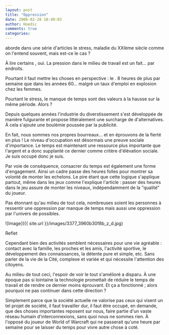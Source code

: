 ```yaml
---
layout: post
title: "Oppression"
date: 2006-02-28 18:49:03
author: Hoedic
comments: true
categories: 
---
```



 aborde dans une série d'articles le stress, maladie du XXIème siècle comme on l'entend souvent, mais est-ce le cas ?

À lire certains , oui. La pression dans le milieu de travail est un fait... par endroits.

Pourtant il faut mettre les choses en perspective : le . 8 heures de plus par semaine que dans les années 60... malgré un taux d'emploi en explosion chez les femmes.

Pourtant le stress, le manque de temps sont des valeurs à la hausse sur la même période. Alors ?

Depuis quelques années l'industrie du diverstissement s'est développée de manière fulgurante et propose littéralement une surcharge de d'alternatives. À cela s'ajoute une boulémie poussée par la publicité.

En fait, nous sommes nos propres bourreaux... et en éprouvons de la fierté en plus ! Le niveau d'occupation est désormais une preuve sociale d'importance. Le temps est maintenant une ressource plus importante que l'argent et a donc supplanté ce dernier comme critère d'élévation sociale. Je suis occupé donc je suis.

Par voie de conséquence, consacrer du temps est également une forme d'engagement. Ainsi un cadre passe des heures folles pour montrer sa volonté de monter les echelons. Le pire étant que cette logique s'applique partout, même dans les jeux comme l'explique l'article  : passer des heures dans le jeu assure de monter les niveaux, indépendamment de la "qualité" du joueur.

Pas étonnant qu'au milieu de tout cela, nombreuses soient les personnes à ressentir une oppression par manque de temps mais aussi une oppression par l'univers de possibles.

![Image]({{ site.url }}/images/3377_3960b30f8b_z_d.jpg)
<div class="photoattrib">Reflet</div>


Cependant bien des activités semblent nécessaires pour une vie agréable : contact avec la famille, les proches et les amis, l'activité sportive, le développement des connaissances, la détente pure et simple, etc. Sans parler de la vie de la Cité, complexe et variée et qui nécessite l'attention des citoyens.

Au milieu de tout ceci, l'espoir de voir le tout s'amélioré a disparu. À une époque pas si lointaine la technologie promettait de réduire le temps de travail et de rendre ce dernier moins éprouvant. Et ça a fonctionné ; alors pourquoi ne pas continuer dans cette direction ?

Simplement parce que la société actuelle ne valorise pas ceux qui visent un tel projet de société, il faut travailler dur, il faut être occupé, en demande, que des choses importantes reposent sur nous, faire partie d'un vaste réseau humain d'interconnexions, sans quoi nous ne sommes rien. À l'opposé du joueur de World of Warcraft qui ne passerait qu'une heure par semaine pour se laisser du temps pour vivre autre chose à coté.